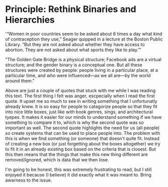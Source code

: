 # Principle: Rethink Binaries and Hierarchies

  '“Women in poor countries seem to be asked about 6 times a day what kind of contraception they use,” Seager quipped in a lecture at the Boston Public Library. “But they are not asked about whether they have access to abortion. They are not asked about what sports they like to play.”'
  
  "The Golden Gate Bridge is a physical structure; Facebook ads are a virtual structure; and the gender binary is a conceptual one. But all these structures were created by people: people living in a particular place, at a particular time, and who were influenced—as we all are—by the world around them."
  
  Above are just a couple of quotes that stuck with me while I was reading this text. The first thing I felt was anger, escpecially when I read the first quote. It upset me so much to see in writing something that I unfortunatly already knew. It is so easy for people to catagorize people so that they fit into nice little boxes, just like with book genres, sings, and architectural tyepes. It makes it easier for our minds to understand something if we have something to compare it to, which is why the second quote was so important as well. The second quote highlights the need for us (all people) so create systems that can be used to place people into. The problem with this is when we find something (or someone) that doesn't quite fit. Instead of creating a new box (or just forgetting about the boxes altogether) we try to fit it in an already existing box based on the criteria that is closest. But this then means that the things that make this new thing different are removed/ignored, which is data that we then lose. 
 
  I'm going to be honest, this was extremely frustrating to read, but I still enjoyed it because (I believe) it did exactly what it was meant to. Bring awarness to the issue. 



  
